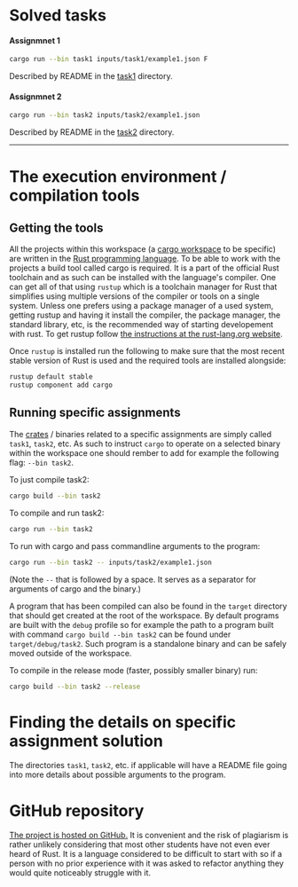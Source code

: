 # Solved tasks

#### Assignmnet 1

```sh
cargo run --bin task1 inputs/task1/example1.json F
```
Described by README in the [task1](task1/README.md) directory.

#### Assignmnet 2

```sh
cargo run --bin task2 inputs/task2/example1.json
```
Described by README in the [task2](task2/README.md) directory.


---

# The execution environment / compilation tools

## Getting the tools

All the projects within this workspace (a [cargo workspace](https://doc.rust-lang.org/cargo/reference/workspaces.html)
to be specific) are written in the [Rust programming language](https://www.rust-lang.org/).
To be able to work with the projects a build tool called cargo is required.
It is a part of the official Rust toolchain and as such can be installed with
the language's compiler. One can get all of that using `rustup` which is a
toolchain manager for Rust that simplifies using multiple versions of the
compiler or tools on a single system. Unless one prefers using a package
manager of a used system, getting rustup and having it install the compiler,
the package manager, the standard library, etc, is the recommended way of
starting developement with rust. To get rustup follow [the instructions at the
rust-lang.org website](https://www.rust-lang.org/tools/install).

Once `rustup` is installed run the following to make sure that the most recent
stable version of Rust is used and the required tools are installed alongside:
```sh
rustup default stable
rustup component add cargo
```

## Running specific assignments

The [crates](https://doc.rust-lang.org/book/ch07-01-packages-and-crates.html) 
/ binaries related to a specific assignments are simply called `task1`, 
`task2`, etc. As such to instruct `cargo` to operate on a selected binary 
within the workspace one should rember to add for example the following flag:
`--bin task2`. 

To just compile task2:
```sh
cargo build --bin task2
```

To compile and run task2:
```sh
cargo run --bin task2
```

To run with cargo and pass commandline arguments to the program:
```sh
cargo run --bin task2 -- inputs/task2/example1.json
```
(Note the `--` that is followed by a space. It serves as a separator for 
arguments of cargo and the binary.)

A program that has been compiled can also be found in the `target` directory
that should get created at the root of the workspace. By default programs are
built with the `debug` profile so for example the path to a program built with
command `cargo build --bin task2` can be found under `target/debug/task2`.
Such program is a standalone binary and can be safely moved outside of the
workspace.

To compile in the release mode (faster, possibly smaller binary) run:
```sh
cargo build --bin task2 --release
```

# Finding the details on specific assignment solution

The directories `task1`, `task2`, etc. if applicable will have a README file
going into more details about possible arguments to the program.

# GitHub repository

[The project is hosted on GitHub.](https://github.com/Adhalianna/Distributed-Systems-2023)
It is convenient and the risk of plagiarism is rather unlikely considering that
most other students have not even ever heard of Rust. It is a language
considered to be difficult to start with so if a person with no prior 
experience with it was asked to refactor anything they would quite noticeably
struggle with it.